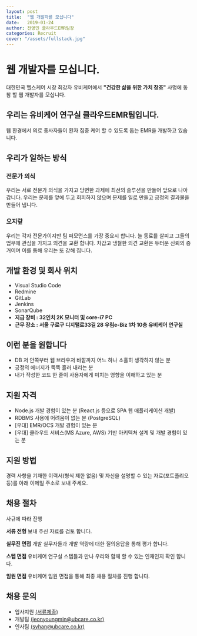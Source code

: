 ```yaml
---
layout: post
title:  "웹 개발자를 모십니다"
date:   2019-01-24
author: 전영민 클라우드EMR팀장
categories: Recruit
cover: "/assets/fullstack.jpg"
---
```


# 웹 개발자를 모십니다.

대한민국 헬스케어 시장 최강자 유비케어에서 **"건강한 삶을 위한 가치 창조"** 사명에 동참 할 
웹 개발자를 모십니다.

## 우리는 유비케어 연구실 클라우드EMR팀입니다.
웹 환경에서 의료 종사자들이 환자 집중 케어 할 수 있도록 돕는 EMR을 개발하고 있습니다.

## 우리가 일하는 방식
### 전문가 의식
우리는 서로 전문가 의식을 가지고 당면한 과제에 최선의 솔루션을 만들어 앞으로 나아갑니다.
우리는 문제를 앞에 두고 회피하지 않으며 문제를 일로 만들고 긍정의 결과물을 만들어 냅니다.

### 오지랖
우리는 각자 전문가이지만 팀 퍼모먼스를 가장 중요시 합니다. 
늘 동료를 살피고 그들의 업무에 관심을 가지고 의견을 교환 합니다.
차갑고 냉철한 의견 교환은 두터운 신뢰의 증거이며 이를 통해 우리는 또 강해 집니다.

## 개발 환경 및 회사 위치
- Visual Studio Code
- Redmine
- GitLab
- Jenkins
- SonarQube
- **지급 장비 : 32인치 2K 모니터 및 core-i7 PC**
- **근무 장소 : 서울 구로구 디지털로33길 28 우림e-Biz 1차 10층 유비케어 연구실**

## 이런 분을 원합니다
- DB 저 안쪽부터 웹 브라우저 바깥까지 어느 하나 소홀히 생각하지 않는 분
- 긍정의 에너지가 뚝뚝 흘러 내리는 분
- 내가 작성한 코드 한 줄이 사용자에게 미치는 영향을 이해하고 있는 분

## 지원 자격
- Node.js 개발 경험이 있는 분 (React.js 등으로 SPA 웹 애플리케이션 개발)
- RDBMS 사용에 어려움이 없는 분 (PostgreSQL)
- [우대] EMR/OCS 개발 경험이 있는 분
- [우대] 클라우드 서비스(MS Azure, AWS) 기반 아키텍처 설계 및 개발 경험이 있는 분

## 지원 방법
경력 사항을 기재한 이력서(형식 제한 없음) 및 자신을 설명할 수 있는 자료(포트폴리오 등)를
아래 이메일 주소로 보내 주세요.

## 채용 절차
사규에 따라 진행

**서류 전형**
보내 주신 자료를 검토 합니다.

**실무진 면접**
개발 실무자들과 개발 역량에 대한 질의응답을 통해 평가 합니다.

**스텝 면접**
유비케어 연구실 스텝들과 만나 우리와 함께 할 수 있는 인재인지 확인 합니다.

**임원 면접**
유비케어 임원 면접을 통해 최종 채용 절차를 진행 합니다.


## 채용 문의
- 입사지원 [(서류제출)](https://www.ubcare.co.kr/Recruit/41/ApplyView?Idx=408#recruitView)
- 개발팀 [(jeonyoungmin@ubcare.co.kr)](mailto://jeonyoungmin@ubcare.co.kr/)
- 인사팀 [(syhan@ubcare.co.kr)](mailto://syhan@ubcare.co.kr/)







